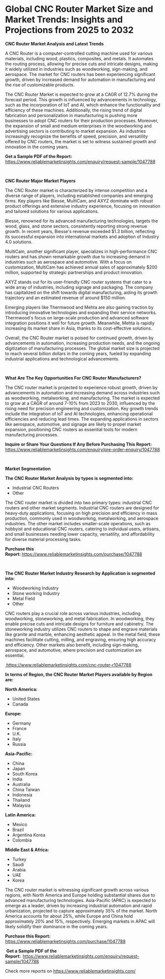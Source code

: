 <p><h1>Global CNC Router Market Size and Market Trends: Insights and Projections from 2025 to 2032</h1></p><p><strong>CNC Router Market Analysis and Latest Trends</strong></p>
<p><p>A CNC Router is a computer-controlled cutting machine used for various materials, including wood, plastics, composites, and metals. It automates the routing process, allowing for precise cuts and intricate designs, making it widely utilized in industries such as woodworking, sign-making, and aerospace. The market for CNC routers has been experiencing significant growth, driven by increased demand for automation in manufacturing and the rise of customizable products.</p><p>The CNC Router Market is expected to grow at a CAGR of 12.7% during the forecast period. This growth is influenced by advancements in technology, such as the incorporation of IoT and AI, which enhance the functionality and efficiency of these machines. Additionally, the rising trend of digital fabrication and personalization in manufacturing is pushing more businesses to adopt CNC routers for their production processes. Moreover, the expansion of small and medium enterprises in the woodworking and advertising sectors is contributing to market expansion. As industries increasingly recognize the benefits of speed, precision, and versatility offered by CNC routers, the market is set to witness sustained growth and innovation in the coming years.</p></p>
<p><strong>Get a Sample PDF of the Report:&nbsp;</strong> <a href="https://www.reliablemarketinsights.com/enquiry/request-sample/1047788?utm_campaign=1938&utm_medium=2&utm_source=Github&utm_content=ia&utm_term=16022025&utm_id=cnc-router">https://www.reliablemarketinsights.com/enquiry/request-sample/1047788</a></p>
<p>&nbsp;</p>
<p><strong>CNC Router Major Market Players</strong></p>
<p><p>The CNC Router market is characterized by intense competition and a diverse range of players, including established companies and emerging firms. Key players like Biesse, MultiCam, and AXYZ dominate with robust product offerings and extensive industry experience, focusing on innovation and tailored solutions for various applications. </p><p>Biesse, renowned for its advanced manufacturing technologies, targets the wood, glass, and stone sectors, consistently reporting strong revenue growth. In recent years, Biesse's revenue exceeded $1.3 billion, reflecting its successful expansion into international markets and adoption of Industry 4.0 solutions. </p><p>MultiCam, another significant player, specializes in high-performance CNC routers and has shown remarkable growth due to increasing demand in industries such as aerospace and automotive. With a focus on customization, MultiCam has achieved annual sales of approximately $200 million, supported by strategic partnerships and product innovation.</p><p>AXYZ stands out for its user-friendly CNC router systems that cater to a wide array of industries, including signage and packaging. The company has capitalized on the shift towards digital manufacturing, aiding its growth trajectory and an estimated revenue of around $150 million. </p><p>Emerging players like Thermwood and Mehta are also gaining traction by introducing innovative technologies and expanding their service networks. Thermwood's focus on large-scale production and advanced software integration positions it well for future growth. Meanwhile, Mehta is rapidly increasing its market share in Asia, thanks to its cost-effective solutions.</p><p>Overall, the CNC Router market is poised for continued growth, driven by advancements in automation, increasing production needs, and the ongoing digitization of manufacturing processes. The global market size is projected to reach several billion dollars in the coming years, fueled by expanding industrial applications and technological advancements.</p></p>
<p>&nbsp;</p>
<p><strong>What Are The Key Opportunities For CNC Router Manufacturers?</strong></p>
<p><p>The CNC router market is projected to experience robust growth, driven by advancements in automation and increasing demand across industries such as woodworking, metalworking, and manufacturing. The market is expected to grow at a CAGR of around 7-10% from 2023 to 2030, influenced by the rising need for precision engineering and customization. Key growth trends include the integration of IoT and AI technologies, enhancing operational efficiencies and reducing lead times. The expanding applications in sectors like aerospace, automotive, and signage are likely to propel market expansion, positioning CNC routers as essential tools for modern manufacturing processes.</p></p>
<p><strong>Inquire or Share Your Questions If Any Before Purchasing This Report:</strong> <a href="https://www.reliablemarketinsights.com/enquiry/pre-order-enquiry/1047788?utm_campaign=1938&utm_medium=2&utm_source=Github&utm_content=ia&utm_term=16022025&utm_id=cnc-router">https://www.reliablemarketinsights.com/enquiry/pre-order-enquiry/1047788</a></p>
<p>&nbsp;</p>
<p><strong>Market Segmentation</strong></p>
<p><strong>The CNC Router Market Analysis by types is segmented into:</strong></p>
<p><ul><li>Industrial CNC Routers</li><li>Other</li></ul></p>
<p><p>The CNC router market is divided into two primary types: industrial CNC routers and other market segments. Industrial CNC routers are designed for heavy-duty applications, focusing on high precision and efficiency in mass production, commonly used in woodworking, metalworking, and aerospace industries. The other market includes smaller-scale operations, such as hobbyist and educational CNC routers, catering to individual users, artisans, and small businesses needing lower capacity, versatility, and affordability for diverse material processing tasks.</p></p>
<p><strong>Purchase this Report:&nbsp;</strong><a href="https://www.reliablemarketinsights.com/purchase/1047788?utm_campaign=1938&utm_medium=2&utm_source=Github&utm_content=ia&utm_term=16022025&utm_id=cnc-router">https://www.reliablemarketinsights.com/purchase/1047788</a></p>
<p>&nbsp;</p>
<p><strong>The CNC Router Market Industry Research by Application is segmented into:</strong></p>
<p><ul><li>Woodworking Industry</li><li>Stone working Industry</li><li>Metal Field</li><li>Other</li></ul></p>
<p><p>CNC routers play a crucial role across various industries, including woodworking, stoneworking, and metal fabrication. In woodworking, they enable precise cuts and intricate designs for furniture and cabinetry. The stoneworking industry utilizes CNC routers to shape and engrave materials like granite and marble, enhancing aesthetic appeal. In the metal field, these machines facilitate cutting, milling, and engraving, ensuring high accuracy and efficiency. Other markets also benefit, including sign-making, aerospace, and automotive, where precision and customization are essential.</p></p>
<p><a href="https://www.reliablemarketinsights.com/cnc-router-r1047788?utm_campaign=1938&utm_medium=2&utm_source=Github&utm_content=ia&utm_term=16022025&utm_id=cnc-router">&nbsp;https://www.reliablemarketinsights.com/cnc-router-r1047788</a></p>
<p><strong>In terms of Region, the CNC Router Market Players available by Region are:</strong></p>
<p>
    <p> <strong> North America: </strong>
        <ul>
            <li>United States</li>
            <li>Canada</li>
        </ul>
        </p> 
    <p> <strong> Europe: </strong>
        <ul>
            <li>Germany</li>
            <li>France</li>
            <li>U.K.</li>
            <li>Italy</li>
            <li>Russia</li>
        </ul>
        </p> 
    <p> <strong> Asia-Pacific: </strong>
        <ul>
            <li>China</li>
            <li>Japan</li>
            <li>South Korea</li>
            <li>India</li>
            <li>Australia</li>
            <li>China Taiwan</li>
            <li>Indonesia</li>
            <li>Thailand</li>
            <li>Malaysia</li>
        </ul>
        </p> 
    <p> <strong> Latin America: </strong>
        <ul>
            <li>Mexico</li>
            <li>Brazil</li>
            <li>Argentina Korea</li>
            <li>Colombia</li>
        </ul>
        </p> 
    <p> <strong> Middle East & Africa: </strong>
        <ul>
            <li>Turkey</li>
            <li>Saudi</li>
            <li>Arabia</li>
            <li>UAE</li>
            <li>Korea</li>
        </ul>
    </p>
    </p>
<p><p>The CNC router market is witnessing significant growth across various regions, with North America and Europe holding substantial shares due to advanced manufacturing technologies. Asia-Pacific (APAC) is expected to emerge as a leader, driven by increasing industrial automation and rapid urbanization, projected to capture approximately 35% of the market. North America accounts for about 25%, while Europe and China hold approximately 20% and 15%, respectively. Emerging markets in APAC will likely solidify their dominance in the coming years.</p></p>
<p><strong>Purchase this Report: </strong><a href="https://www.reliablemarketinsights.com/purchase/1047788?utm_campaign=1938&utm_medium=2&utm_source=Github&utm_content=ia&utm_term=16022025&utm_id=cnc-router">https://www.reliablemarketinsights.com/purchase/1047788</a></p>
<p>&nbsp;<strong>Get a Sample PDF of the Report:&nbsp;&nbsp;</strong><a href="https://www.reliablemarketinsights.com/enquiry/request-sample/1047788?utm_campaign=1938&utm_medium=2&utm_source=Github&utm_content=ia&utm_term=16022025&utm_id=cnc-router">https://www.reliablemarketinsights.com/enquiry/request-sample/1047788</a></p>
<p><strong></strong></p>
<p>Check more reports on <a href="https://www.reliablemarketinsights.com/?utm_campaign=1938&utm_medium=2&utm_source=Github&utm_content=ia&utm_term=16022025&utm_id=cnc-router">https://www.reliablemarketinsights.com/</a></p>